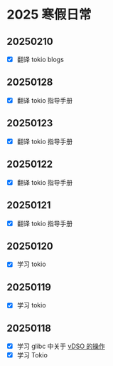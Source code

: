 # 2025 寒假日常

## 20250210

- [x] 翻译 tokio blogs

## 20250128

- [x] 翻译 tokio 指导手册

## 20250123

- [x] 翻译 tokio 指导手册

## 20250122

- [x] 翻译 tokio 指导手册

## 20250121

- [x] 翻译 tokio 指导手册

## 20250120

- [x] 学习 tokio

## 20250119

- [x] 学习 tokio

## 20250118

- [x] 学习 glibc 中关于 [vDSO 的操作](https://github.com/bminor/glibc/blob/master/elf/setup-vdso.h)
- [x] 学习 Tokio
